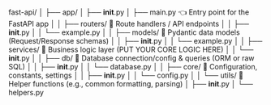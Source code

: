fast-api/
│
├── app/
│   ├── __init__.py
│   ├── main.py              👈 Entry point for the FastAPI app
│
│   ├── routers/             🔹 Route handlers / API endpoints
│   │   ├── __init__.py
│   │   └── example.py
│
│   ├── models/              🔹 Pydantic data models (Request/Response schemas)
│   │   ├── __init__.py
│   │   └── example.py
│
│   ├── services/            🔸 Business logic layer (PUT YOUR CORE LOGIC HERE)
│   │   └── __init__.py
│
│   ├── db/                  🔹 Database connection/config & queries (ORM or raw SQL)
│   │   ├── __init__.py
│   │   └── database.py
│
│   ├── core/                🔹 Configuration, constants, settings
│   │   ├── __init__.py
│   │   └── config.py
│
│   └── utils/               🔹 Helper functions (e.g., common formatting, parsing)
│       ├── __init__.py
│       └── helpers.py
